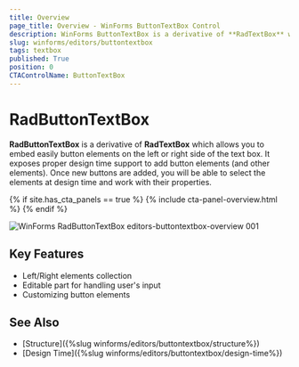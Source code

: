 ```yaml
---
title: Overview
page_title: Overview - WinForms ButtonTextBox Control
description: WinForms ButtonTextBox is a derivative of **RadTextBox** which allows you to embed easily button elements on the left or right side of the text box.
slug: winforms/editors/buttontextbox
tags: textbox
published: True
position: 0
CTAControlName: ButtonTextBox
---
```


# RadButtonTextBox

**RadButtonTextBox** is a derivative of **RadTextBox** which allows you to embed easily button elements on the left or right side of the text box. It exposes proper design time support to add button elements (and other elements). Once new buttons are added, you will be able to select the elements at design time and work with their properties.

{% if site.has_cta_panels == true %}
{% include cta-panel-overview.html %}
{% endif %}

![WinForms RadButtonTextBox editors-buttontextbox-overview 001](images/editors-buttontextbox-overview001.png)

## Key Features

- Left/Right elements collection
- Editable part for handling user's input
- Customizing button elements


## See Also

* [Structure]({%slug winforms/editors/buttontextbox/structure%})
* [Design Time]({%slug winforms/editors/buttontextbox/design-time%})
